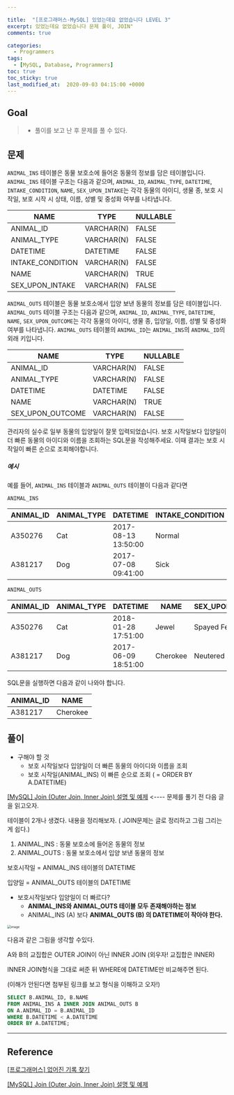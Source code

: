 ```yaml
---

title:  "[프로그래머스-MySQL] 있었는데요 없었습니다 LEVEL 3"
excerpt: 있었는데요 없었습니다 문제 풀이, JOIN"
comments: true

categories:
  - Programmers
tags: 
  - [MySQL, Database, Programmers]
toc: true
toc_sticky: true
last_modified_at:  2020-09-03 04:15:00 +0000
---
```


## Goal

> - 풀이를 보고 난 후 문제를 풀 수 있다.

## 문제

`ANIMAL_INS` 테이블은 동물 보호소에 들어온 동물의 정보를 담은 테이블입니다. `ANIMAL_INS` 테이블 구조는 다음과 같으며, `ANIMAL_ID`, `ANIMAL_TYPE`, `DATETIME`, `INTAKE_CONDITION`, `NAME`, `SEX_UPON_INTAKE`는 각각 동물의 아이디, 생물 종, 보호 시작일, 보호 시작 시 상태, 이름, 성별 및 중성화 여부를 나타냅니다.

| NAME             | TYPE       | NULLABLE |
| ---------------- | ---------- | -------- |
| ANIMAL_ID        | VARCHAR(N) | FALSE    |
| ANIMAL_TYPE      | VARCHAR(N) | FALSE    |
| DATETIME         | DATETIME   | FALSE    |
| INTAKE_CONDITION | VARCHAR(N) | FALSE    |
| NAME             | VARCHAR(N) | TRUE     |
| SEX_UPON_INTAKE  | VARCHAR(N) | FALSE    |

`ANIMAL_OUTS` 테이블은 동물 보호소에서 입양 보낸 동물의 정보를 담은 테이블입니다. `ANIMAL_OUTS` 테이블 구조는 다음과 같으며, `ANIMAL_ID`, `ANIMAL_TYPE`, `DATETIME`, `NAME`, `SEX_UPON_OUTCOME`는 각각 동물의 아이디, 생물 종, 입양일, 이름, 성별 및 중성화 여부를 나타냅니다. `ANIMAL_OUTS` 테이블의 `ANIMAL_ID`는 `ANIMAL_INS`의 `ANIMAL_ID`의 외래 키입니다.

| NAME             | TYPE       | NULLABLE |
| ---------------- | ---------- | -------- |
| ANIMAL_ID        | VARCHAR(N) | FALSE    |
| ANIMAL_TYPE      | VARCHAR(N) | FALSE    |
| DATETIME         | DATETIME   | FALSE    |
| NAME             | VARCHAR(N) | TRUE     |
| SEX_UPON_OUTCOME | VARCHAR(N) | FALSE    |

관리자의 실수로 일부 동물의 입양일이 잘못 입력되었습니다. 보호 시작일보다 입양일이 더 빠른 동물의 아이디와 이름을 조회하는 SQL문을 작성해주세요. 이때 결과는 보호 시작일이 빠른 순으로 조회해야합니다.

##### 예시

예를 들어, `ANIMAL_INS` 테이블과 `ANIMAL_OUTS` 테이블이 다음과 같다면

```
ANIMAL_INS
```

| ANIMAL_ID | ANIMAL_TYPE | DATETIME            | INTAKE_CONDITION | NAME     | SEX_UPON_INTAKE |
| --------- | ----------- | ------------------- | ---------------- | -------- | --------------- |
| A350276   | Cat         | 2017-08-13 13:50:00 | Normal           | Jewel    | Spayed Female   |
| A381217   | Dog         | 2017-07-08 09:41:00 | Sick             | Cherokee | Neutered Male   |

```
ANIMAL_OUTS
```

| ANIMAL_ID | ANIMAL_TYPE | DATETIME            | NAME     | SEX_UPON_OUTCOME |
| --------- | ----------- | ------------------- | -------- | ---------------- |
| A350276   | Cat         | 2018-01-28 17:51:00 | Jewel    | Spayed Female    |
| A381217   | Dog         | 2017-06-09 18:51:00 | Cherokee | Neutered Male    |

SQL문을 실행하면 다음과 같이 나와야 합니다.

| ANIMAL_ID | NAME     |
| --------- | -------- |
| A381217   | Cherokee |



## 풀이

- 구해야 할 것  
  -   보호 시작일보다 입양일이 더 빠른 동물의 아이디와 이름을 조회
  -  보호 시작일(ANIMAL_INS) 이 빠른 순으로 조회 ( = ORDER BY A.DATETIME)

[[MySQL] Join (Outer Join, Inner Join) 설명 및 예제](https://chlgpdus921.github.io/mysql/MySQL-JOIN/)   <---- 문제를 풀기 전 다음 글을 읽고오자.

테이블이 2개나 생겼다. 내용을 정리해보자. ( JOIN문제는 글로 정리하고 그림 그리는게 쉽다.)

1. ANIMAL_INS : 동물 보호소에 들어온 동물의 정보
2. ANIMAL_OUTS : 동물 보호소에서 입양 보낸 동물의 정보

보호시작일  = ANIMAL_INS 테이블의 DATETIME

입양일 = ANIMAL_OUTS  테이블의 DATETIME

- 보호시작일보다 입양일이 더 빠르다?
  - **ANIMAL_INS와 ANIMAL_OUTS 테이블 모두 존재해야하는 정보**
  - ANIMAL_INS (A) 보다 **ANIMAL_OUTS (B) 의 DATETIME이 작아야 한다.**



<img src="https://user-images.githubusercontent.com/32683894/91835533-7de1a700-ec84-11ea-9435-2d0c66b2ed5d.png" alt="image" style="zoom:50%;" />

다음과 같은 그림을 생각할 수있다.

A와 B의 교집합은 OUTER JOIN이 아닌 INNER JOIN (외우자! 교집합은 INNER)

INNER JOIN형식을 그대로 써준 뒤 WHERE에 DATETIME만 비교해주면 된다.

(이해가 안된다면 첨부된 링크를 보고 형식을 이해하고 오자!)

```sql
SELECT B.ANIMAL_ID, B.NAME
FROM ANIMAL_INS A INNER JOIN ANIMAL_OUTS B
ON A.ANIMAL_ID = B.ANIMAL_ID
WHERE B.DATETIME < A.DATETIME 
ORDER BY A.DATETIME;
```

---

## Reference

[[프로그래머스] 없어진 기록 찾기](https://programmers.co.kr/learn/courses/30/lessons/59042)

[[MySQL] Join (Outer Join, Inner Join) 설명 및 예제](https://chlgpdus921.github.io/mysql/MySQL-JOIN/)

